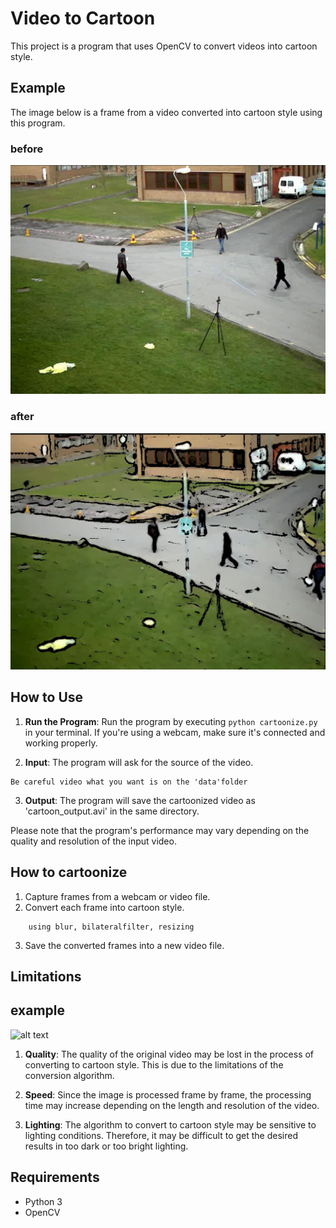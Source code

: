 # Video to Cartoon

This project is a program that uses OpenCV to convert videos into cartoon style.


## Example

The image below is a frame from a video converted into cartoon style using this program.

### before
![alt text](image-1.png)  

### after
![Cartoon Style Frame](image.png)

## How to Use

1. **Run the Program**: Run the program by executing `python cartoonize.py` in your terminal. If you're using a webcam, make sure it's connected and working properly.

2. **Input**: The program will ask for the source of the video. 
  ```
  Be careful video what you want is on the 'data'folder
  ```

3. **Output**: The program will save the cartoonized video as 'cartoon_output.avi' in the same directory.

Please note that the program's performance may vary depending on the quality and resolution of the input video.
## How to cartoonize

1. Capture frames from a webcam or video file.
2. Convert each frame into cartoon style.
```
    using blur, bilateralfilter, resizing
```
3. Save the converted frames into a new video file.


## Limitations
## example
![alt text](limit-1.png)

1. **Quality**: The quality of the original video may be lost in the process of converting to cartoon style. This is due to the limitations of the conversion algorithm.

2. **Speed**: Since the image is processed frame by frame, the processing time may increase depending on the length and resolution of the video.

3. **Lighting**: The algorithm to convert to cartoon style may be sensitive to lighting conditions. Therefore, it may be difficult to get the desired results in too dark or too bright lighting.





## Requirements

- Python 3
- OpenCV